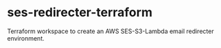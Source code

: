 # ses-redirecter-terraform
Terraform workspace to create an AWS SES-S3-Lambda email redirecter environment.
